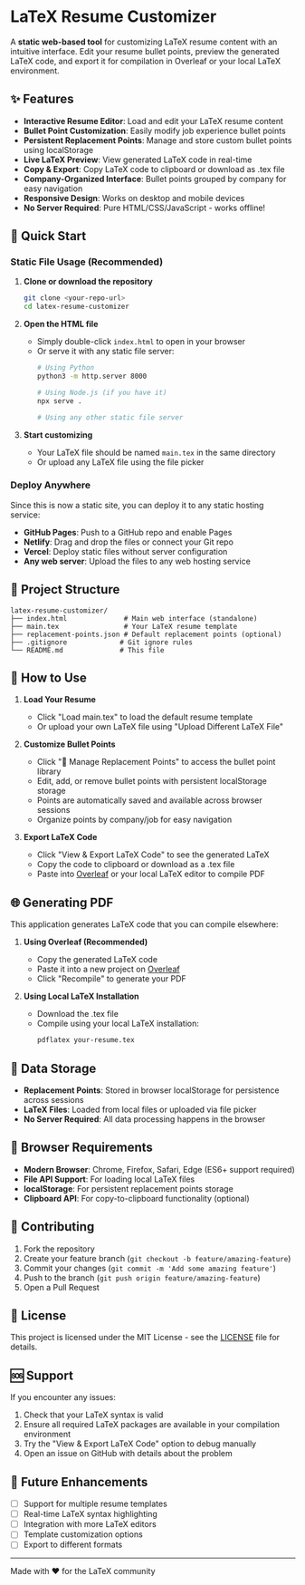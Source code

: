 # LaTeX Resume Customizer

A **static web-based tool** for customizing LaTeX resume content with an intuitive interface. Edit your resume bullet points, preview the generated LaTeX code, and export it for compilation in Overleaf or your local LaTeX environment.

## ✨ Features

- **Interactive Resume Editor**: Load and edit your LaTeX resume content
- **Bullet Point Customization**: Easily modify job experience bullet points
- **Persistent Replacement Points**: Manage and store custom bullet points using localStorage
- **Live LaTeX Preview**: View generated LaTeX code in real-time
- **Copy & Export**: Copy LaTeX code to clipboard or download as .tex file
- **Company-Organized Interface**: Bullet points grouped by company for easy navigation
- **Responsive Design**: Works on desktop and mobile devices
- **No Server Required**: Pure HTML/CSS/JavaScript - works offline!

## 🚀 Quick Start

### Static File Usage (Recommended)

1. **Clone or download the repository**
   ```bash
   git clone <your-repo-url>
   cd latex-resume-customizer
   ```

2. **Open the HTML file**
   - Simply double-click `index.html` to open in your browser
   - Or serve it with any static file server:
     ```bash
     # Using Python
     python3 -m http.server 8000
     
     # Using Node.js (if you have it)
     npx serve .
     
     # Using any other static file server
     ```

3. **Start customizing**
   - Your LaTeX file should be named `main.tex` in the same directory
   - Or upload any LaTeX file using the file picker

### Deploy Anywhere

Since this is now a static site, you can deploy it to any static hosting service:

- **GitHub Pages**: Push to a GitHub repo and enable Pages
- **Netlify**: Drag and drop the files or connect your Git repo
- **Vercel**: Deploy static files without server configuration
- **Any web server**: Upload the files to any web hosting service

## 📁 Project Structure

```
latex-resume-customizer/
├── index.html              # Main web interface (standalone)
├── main.tex                # Your LaTeX resume template
├── replacement-points.json # Default replacement points (optional)
├── .gitignore             # Git ignore rules
└── README.md              # This file
```

## 🔧 How to Use

1. **Load Your Resume**
   - Click "Load main.tex" to load the default resume template
   - Or upload your own LaTeX file using "Upload Different LaTeX File"

2. **Customize Bullet Points**
   - Click "🔧 Manage Replacement Points" to access the bullet point library
   - Edit, add, or remove bullet points with persistent localStorage storage
   - Points are automatically saved and available across browser sessions
   - Organize points by company/job for easy navigation

3. **Export LaTeX Code**
   - Click "View & Export LaTeX Code" to see the generated LaTeX
   - Copy the code to clipboard or download as a .tex file
   - Paste into [Overleaf](https://overleaf.com) or your local LaTeX editor to compile PDF

## 🌐 Generating PDF

This application generates LaTeX code that you can compile elsewhere:

1. **Using Overleaf (Recommended)**
   - Copy the generated LaTeX code
   - Paste it into a new project on [Overleaf](https://overleaf.com)
   - Click "Recompile" to generate your PDF

2. **Using Local LaTeX Installation**
   - Download the .tex file
   - Compile using your local LaTeX installation:
     ```bash
     pdflatex your-resume.tex
     ```

## 💾 Data Storage

- **Replacement Points**: Stored in browser localStorage for persistence across sessions
- **LaTeX Files**: Loaded from local files or uploaded via file picker
- **No Server Required**: All data processing happens in the browser

## 🔧 Browser Requirements

- **Modern Browser**: Chrome, Firefox, Safari, Edge (ES6+ support required)
- **File API Support**: For loading local LaTeX files
- **localStorage**: For persistent replacement points storage
- **Clipboard API**: For copy-to-clipboard functionality (optional)

## 🤝 Contributing

1. Fork the repository
2. Create your feature branch (`git checkout -b feature/amazing-feature`)
3. Commit your changes (`git commit -m 'Add some amazing feature'`)
4. Push to the branch (`git push origin feature/amazing-feature`)
5. Open a Pull Request

## 📄 License

This project is licensed under the MIT License - see the [LICENSE](LICENSE) file for details.

## 🆘 Support

If you encounter any issues:

1. Check that your LaTeX syntax is valid
2. Ensure all required LaTeX packages are available in your compilation environment
3. Try the "View & Export LaTeX Code" option to debug manually
4. Open an issue on GitHub with details about the problem

## 🎯 Future Enhancements

- [ ] Support for multiple resume templates
- [ ] Real-time LaTeX syntax highlighting
- [ ] Integration with more LaTeX editors
- [ ] Template customization options
- [ ] Export to different formats

---

Made with ❤️ for the LaTeX community 